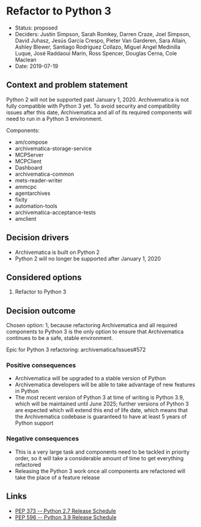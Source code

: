 # Refactor to Python 3

* Status: proposed
* Deciders: Justin Simpson, Sarah Romkey, Darren Craze, Joel Simpson, David
Juhasz, Jesús García Crespo, Pieter Van Garderen, Sara Allain, Ashley Blewer,
Santiago Rodríguez Collazo, Miguel Angel Medinilla Luque, José Raddaoui Marín,
Ross Spencer, Douglas Cerna, Cole Maclean
* Date: 2019-07-19

## Context and problem statement

Python 2 will not be supported past January 1, 2020. Archivematica is not fully
compatible with Python 3 yet. To avoid security and compatibility issues after
this date, Archivematica and all of its required components will need to run in
a Python 3 environment.

Components:
* am/compose
* archivematica-storage-service
* MCPServer
* MCPClient
* Dashboard
* archivematica-common
* mets-reader-writer
* ammcpc
* agentarchives
* fixity
* automation-tools
* archivematica-acceptance-tests
* amclient


## Decision drivers <!-- optional -->

* Archivematica is built on Python 2
* Python 2 will no longer be supported after January 1, 2020

## Considered options

1. Refactor to Python 3

## Decision outcome

Chosen option: 1, because refactoring Archivematica and all required components
to Python 3 is the only option to ensure that Archivematica continues to be a
safe, stable environment.

Epic for Python 3 refactoring: archivematica/Issues#572

### Positive consequences

* Archivematica will be upgraded to a stable version of Python
* Archivematica developers will be able to take advantage of new features in
Python
* The most recent version of Python 3 at time of writing is Python 3.9, which
will be maintained until June 2025; further versions of Python 3 are expected which
will extend this end of life date, which means that the Archivematica codebase
is guaranteed to have at least 5 years of Python support

### Negative consequences

* This is a very large task and components need to be tackled in priority order,
so it will take a considerable amount of time to get everything refactored
* Releasing the Python 3 work once all components are refactored will take the
place of a feature release

## Links <!-- optional -->

* [PEP 373 -- Python 2.7 Release Schedule](https://www.python.org/dev/peps/pep-0373/)
* [PEP 596 -- Python 3.9 Release Schedule](https://www.python.org/dev/peps/pep-0596/)
